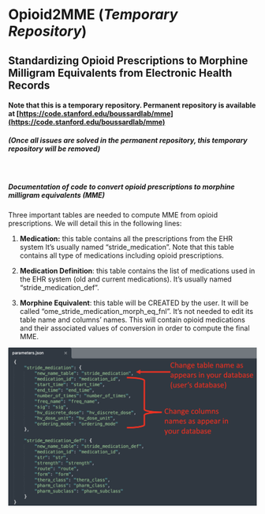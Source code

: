 # Opioid2MME (*Temporary Repository*)

## Standardizing Opioid Prescriptions to Morphine Milligram Equivalents from Electronic Health Records

#### Note that this is a temporary repository. Permanent repository is available at [https://code.stanford.edu/boussardlab/mme](https://code.stanford.edu/boussardlab/mme)
##### (*Once all issues are solved in the permanent repository, this temporary repository will be removed*)

<br />

##### Documentation of code to convert opioid prescriptions to morphine milligram equivalents (MME)
Three important tables are needed to compute MME from opioid prescriptions. We will detail this in the following lines:

1.	**Medication:** this table contains all the prescriptions from the EHR system It’s usually named “stride_medication”. Note that this table contains all type of medications including opioid prescriptions. 

2.	**Medication Definition**: this table contains the list of medications used in the EHR system (old and current medications). It’s usually named “stride_medication_def”.

3.	**Morphine Equivalent**: this table will be CREATED by the user. It will be called “ome_stride_medication_morph_eq_fnl”. It’s not needed to edit its table name and columns’ names. This will contain opioid medications and their associated values of conversion in order to compute the final MME.

![Image of Parameters File](img_parameters_file.png)
